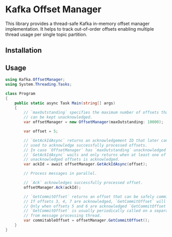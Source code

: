 # Kafka Offset Manager

This library provides a thread-safe Kafka in-memory offset manager implementation. It helps to track out-of-order offsets enabling multiple thread usage per single topic partition. 

## Installation

## Usage

```csharp
using Kafka.OffsetManager;
using System.Threading.Tasks;

class Program
{
    public static async Task Main(string[] args)
    {
        // `maxOutstanding` specifies the maximum number of offsets that
        // can be kept unacknowledged.
        var offsetManager = new OffsetManager(maxOutstanding: 10000);

        var offset = 5;

        // `GetAckIdAsync` returns an acknowledgement ID that later can be
        // used to acknowledge successfully processed offsets.
        // In case `OffsetManager` has `maxOutstanding` unacknowledged offsets,
        // `GetAckIdAsync` waits and only returns when at least one of the 
        // unacknowledged offsets is acknowledged.
        var ackId = await offsetManager.GetAckIdAsync(offset);

        // Process messages in parallel.

        // `Ack` acknowledges successfully processed offset.
        offsetManager.Ack(ackId);

        // `GetCommitOffset` returns an offset that can be safely committed.
        // If offsets 3, 4, 7 are acknowledged, `GetCommitOffset` will return 4.
        // Only when offsets 5 and 6 are acknowledged `GetCommitOffset` will return 7.
        // `GetCommitOffset` is usually periodically called on a separate
        // from message processing thread.
        var commitableOffset = offsetManager.GetCommitOffset();
    }
}
```
